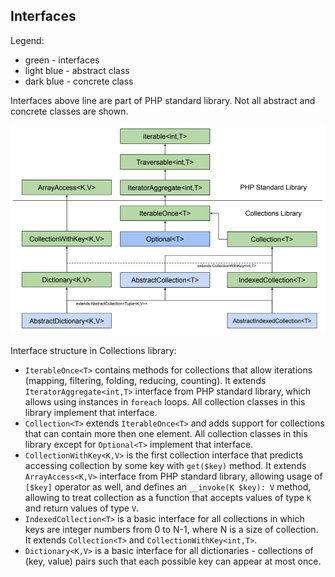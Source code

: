 ## Interfaces

Legend:
- green - interfaces
- light blue - abstract class
- dark blue - concrete class

Interfaces above line are part of PHP standard library. Not all abstract and concrete classes are shown.

![Interface diagram](./interfaces.png)


Interface structure in Collections library:

* `IterableOnce<T>` contains methods for collections that allow iterations (mapping, filtering, folding, reducing,
  counting). It extends `IteratorAggregate<int,T>` interface from PHP standard library, which allows using instances
  in `foreach` loops. All collection classes in this library implement that interface.
* `Collection<T>` extends `IterableOnce<T>` and adds support for collections that can contain more then one element.
  All collection classes in this library except for `Optional<T>` implement that interface.
* `CollectionWithKey<K,V>` is the first collection interface that predicts accessing collection by some key with
  `get($key)` method. It extends `ArrayAccess<K,V>` interface from PHP standard library, allowing usage of `[$key]`
  operator as well, and defines an `__invoke(K $key): V` method, allowing to treat collection as a function that
  accepts values of type `K` and return values of type `V`.
* `IndexedCollection<T>` is a basic interface for all collections in which keys are integer numbers from 0 to N-1, where
  N is a size of collection. It extends `Collection<T>` and `CollectionWithKey<int,T>`.
* `Dictionary<K,V>` is a basic interface for all dictionaries - collections of (key, value) pairs such that each possible
  key can appear at most once.